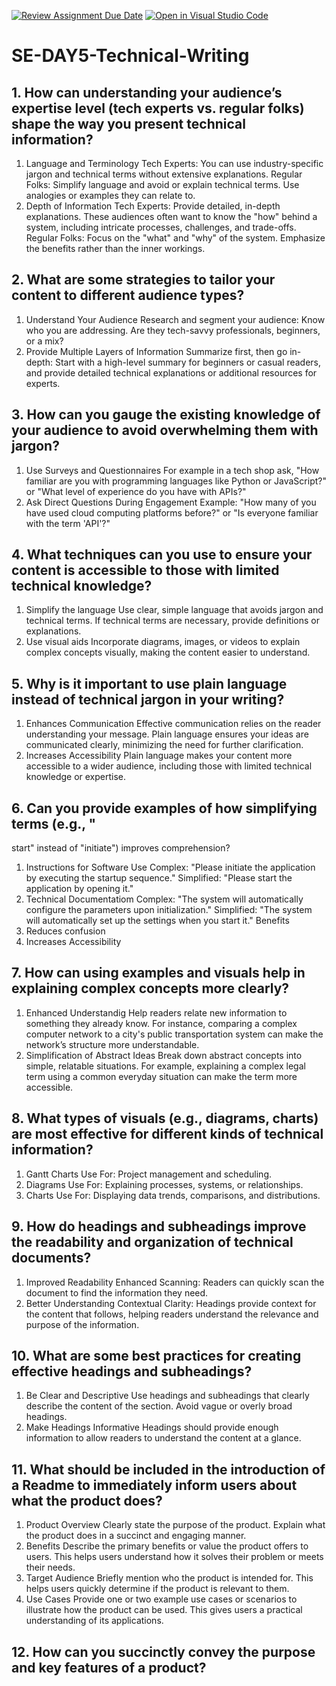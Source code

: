 [![Review Assignment Due Date](https://classroom.github.com/assets/deadline-readme-button-22041afd0340ce965d47ae6ef1cefeee28c7c493a6346c4f15d667ab976d596c.svg)](https://classroom.github.com/a/zsAR-pyY)
[![Open in Visual Studio Code](https://classroom.github.com/assets/open-in-vscode-2e0aaae1b6195c2367325f4f02e2d04e9abb55f0b24a779b69b11b9e10269abc.svg)](https://classroom.github.com/online_ide?assignment_repo_id=15662609&assignment_repo_type=AssignmentRepo)
# SE-DAY5-Technical-Writing
## 1. How can understanding your audience’s expertise level (tech experts vs. regular folks) shape the way you present technical information?
1. Language and Terminology
Tech Experts: You can use industry-specific jargon and technical terms without extensive explanations.
Regular Folks: Simplify language and avoid or explain technical terms. Use analogies or examples they can relate to.
3. Depth of Information
Tech Experts: Provide detailed, in-depth explanations. These audiences often want to know the "how" behind a system, including intricate processes, challenges, and trade-offs.
Regular Folks: Focus on the "what" and "why" of the system. Emphasize the benefits rather than the inner workings.
## 2. What are some strategies to tailor your content to different audience types?
1. Understand Your Audience
Research and segment your audience: Know who you are addressing. Are they tech-savvy professionals, beginners, or a mix?
2. Provide Multiple Layers of Information
Summarize first, then go in-depth: Start with a high-level summary for beginners or casual readers, and provide detailed technical explanations or additional resources for experts.
## 3. How can you gauge the existing knowledge of your audience to avoid overwhelming them with jargon?
1. Use Surveys and Questionnaires
For example in a tech shop ask, "How familiar are you with programming languages like Python or JavaScript?" or "What level of experience do you have with APIs?"
2. Ask Direct Questions During Engagement
Example: "How many of you have used cloud computing platforms before?" or "Is everyone familiar with the term 'API'?"
 
## 4. What techniques can you use to ensure your content is accessible to those with limited technical knowledge?
1. Simplify the language
Use clear, simple language that avoids jargon and technical terms. If technical terms are necessary, provide definitions or explanations.
2. Use visual aids
Incorporate diagrams, images, or videos to explain complex concepts visually, making the content easier to understand.
## 5. Why is it important to use plain language instead of technical jargon in your writing?
1. Enhances Communication
Effective communication relies on the reader understanding your message. Plain language ensures your ideas are communicated clearly, minimizing the need for further clarification.
2. Increases Accessibility
Plain language makes your content more accessible to a wider audience, including those with limited technical knowledge or expertise.
## 6. Can you provide examples of how simplifying terms (e.g., "
start" instead of "initiate") improves comprehension?
1. Instructions for Software Use
Complex: "Please initiate the application by executing the startup sequence."
Simplified: "Please start the application by opening it."
2. Technical Documentatiom
Complex: "The system will automatically configure the parameters upon initialization."
Simplified: "The system will automatically set up the settings when you start it."  Benefits
1. Reduces confusion
2. Increases Accessibility
## 7. How can using examples and visuals help in explaining complex concepts more clearly?
1. Enhanced Understandig
Help readers relate new information to something they already know. For instance, comparing a complex computer network to a city's public transportation system can make the network’s structure more understandable.
2. Simplification of Abstract Ideas
Break down abstract concepts into simple, relatable situations. For example, explaining a complex legal term using a common everyday situation can make the term more accessible.  
## 8. What types of visuals (e.g., diagrams, charts) are most effective for different kinds of technical information?
1. Gantt Charts
Use For: Project management and scheduling.
2. Diagrams
Use For: Explaining processes, systems, or relationships.
3. Charts
Use For: Displaying data trends, comparisons, and distributions.
## 9. How do headings and subheadings improve the readability and organization of technical documents?
1. Improved Readability
Enhanced Scanning: Readers can quickly scan the document to find the information they need.
2. Better Understanding
Contextual Clarity: Headings provide context for the content that follows, helping readers understand the relevance and purpose of the information.
## 10. What are some best practices for creating effective headings and subheadings?
1. Be Clear and Descriptive
Use headings and subheadings that clearly describe the content of the section. Avoid vague or overly broad headings.
2. Make Headings Informative
Headings should provide enough information to allow readers to understand the content at a glance.   
## 11. What should be included in the introduction of a Readme to immediately inform users about what the product does?
1. Product Overview
Clearly state the purpose of the product. Explain what the product does in a succinct and engaging manner.
2. Benefits
Describe the primary benefits or value the product offers to users. This helps users understand how it solves their problem or meets their needs.
3. Target Audience
Briefly mention who the product is intended for. This helps users quickly determine if the product is relevant to them.
4. Use Cases
Provide one or two example use cases or scenarios to illustrate how the product can be used. This gives users a practical understanding of its applications.
  
## 12. How can you succinctly convey the purpose and key features of a product?
